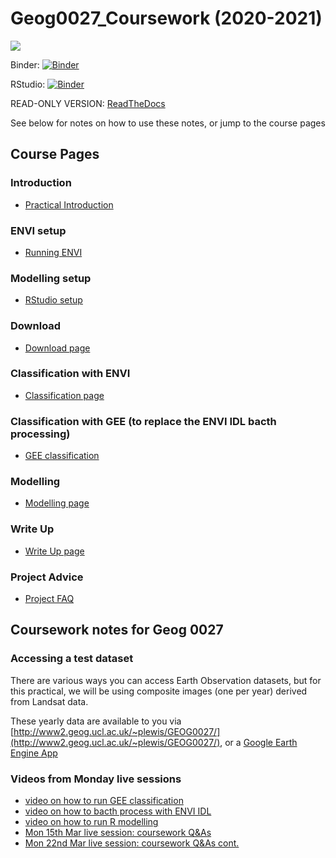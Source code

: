# Geog0027_Coursework (2020-2021)

![](docs/images/class_movie4.gif)

Binder: [![Binder](https://mybinder.org/badge_logo.svg)](https://mybinder.org/v2/gh/profLewis/GEOG0027_Coursework.git/master)

RStudio: [![Binder](http://mybinder.org/badge_logo.svg)](http://mybinder.org/v2/gh/profLewis/GEOG0027_Coursework.git/master?urlpath=rstudio)

READ-ONLY VERSION:
[ReadTheDocs](https://geog0027-coursework-2020-2021.readthedocs.io/en/latest/)

See below for notes on how to use these notes, or jump to the course pages

## Course Pages

### Introduction
* [Practical Introduction](docs/1_PearlRiverIntro.ipynb)

### ENVI setup
* [Running ENVI](docs/2_RunningENVIOnYourOwnComputer.ipynb)

### Modelling setup
* [RStudio setup](docs/3_RunningROnYourOwnComputer.ipynb)

### Download
* [Download page](docs/4_DownloadLandsatFromGEE.ipynb)

### Classification with ENVI
* [Classification page](docs/5_PearlRiverClassification.ipynb) 

### Classification with GEE (to replace the ENVI IDL bacth processing)
* [GEE classification](docs/5a_PythonGEE-Classification.ipynb)

### Modelling
* [Modelling page](docs/6_UrbanModel.ipynb)

### Write Up
* [Write Up page](docs/7_WriteUp.ipynb)

### Project Advice
* [Project FAQ](docs/8_ProjectAdvice.ipynb)


## Coursework notes for Geog 0027

### Accessing a test dataset

There are various ways you can access Earth Observation datasets, but for this practical, we will be using composite images (one per year) derived from Landsat data.

These yearly data are available to you via [http://www2.geog.ucl.ac.uk/~plewis/GEOG0027/](http://www2.geog.ucl.ac.uk/~plewis/GEOG0027/), or
a [Google Earth Engine App](https://plewis.users.earthengine.app/view/shenzhen)

### Videos from Monday live sessions
* [video on how to run GEE classification](https://web.microsoftstream.com/video/432b3ee6-6282-4bb3-9794-b8bcd773819b)
* [video on how to bacth process with ENVI IDL](https://web.microsoftstream.com/video/5a6791bf-c86c-4a22-a69c-060bd79c1758)
* [video on how to run R modelling](https://web.microsoftstream.com/video/2c3da9a9-e702-48a2-84ee-7fe59d6b6fea)
* [Mon 15th Mar live session: coursework Q&As](https://web.microsoftstream.com/video/dfd3c0e2-7afd-4b35-80a9-9da1c1eea235)
* [Mon 22nd Mar live session: coursework Q&As cont.](https://web.microsoftstream.com/video/67a7ac89-4c06-4b96-a726-44a8f67aac5d)
